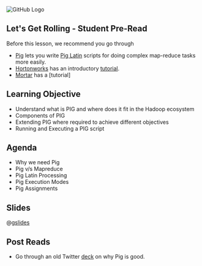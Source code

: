 ![GitHub Logo](https://s3.ap-south-1.amazonaws.com/greyatom-social/logo.png)

## Let's Get Rolling - Student Pre-Read
Before this lesson, we recommend you go through
* [Pig](http://pig.apache.org/) lets you write [Pig Latin](http://pig.apache.org/docs/r0.7.0/piglatin_ref2.html) scripts for doing complex map-reduce tasks more easily. 
* [Hortonworks](http://hortonworks.com/) has an introductory [tutorial](http://hortonworks.com/hadoop-tutorial/how-to-process-data-with-apache-pig/). 
* [Mortar](http://www.mortardata.com/) has a [tutorial]

## Learning Objective
* Understand what is PIG and where does it fit in the Hadoop ecosystem
* Components of PIG
* Extending PIG where required to achieve different objectives
*	Running and Executing a PIG script

## Agenda
* Why we need Pig
* Pig v/s Mapreduce
* Pig Latin Processing
* Pig Execution Modes
* Pig Assignments

## Slides
@[gslides](1-bWVnI7SfgQO4S6kyzc5o9u8TJaZQAIHB3KMaKX1unA)


## Post Reads
* Go through an old Twitter [deck](http://www.slideshare.net/kevinweil/hadoop-pig-and-twitter-nosql-east-2009) on why Pig is good.
